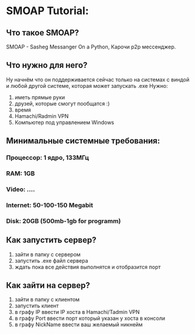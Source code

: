 # SMOAP Tutorial:
## Что такое SMOAP? 
SMOAP - Sasheg Messanger On a Python, Карочи p2p мессенджер.

## Что нужно для него?
Ну начнём что он поддерживается сейчас только на системах с виндой и любой другой системе, которая может запускать .exe
Нужно:
1) иметь прямые руки
2) друзей, которые смогут пообщатся :)
3) время
4) Hamachi/Radmin VPN
5) Компьютер под управлением Windows


## Минимальные системные требования:
### Процессор: 1 ядро, 133МГц
### RAM: 1GB
### Video: ....
### Internet: 50-100-150 Megabit
### Disk: 20GB (500mb-1gb for programm)

## Как запустить сервер?
1) зайти в папку с сервером
2) запустить .exe файл сервера
3) ждать пока все действия выполнятся и отобразится порт

## Как зайти на сервер?
1) зайти в папку с клиентом
2) запустить клиент
3) в графу IP ввести IP хоста в Hamachi/Tadmin VPN
4) в графу Port ввести порт который указан у хоста в консоли
5) в графу NickName ввести ваш желаемый никнейм

